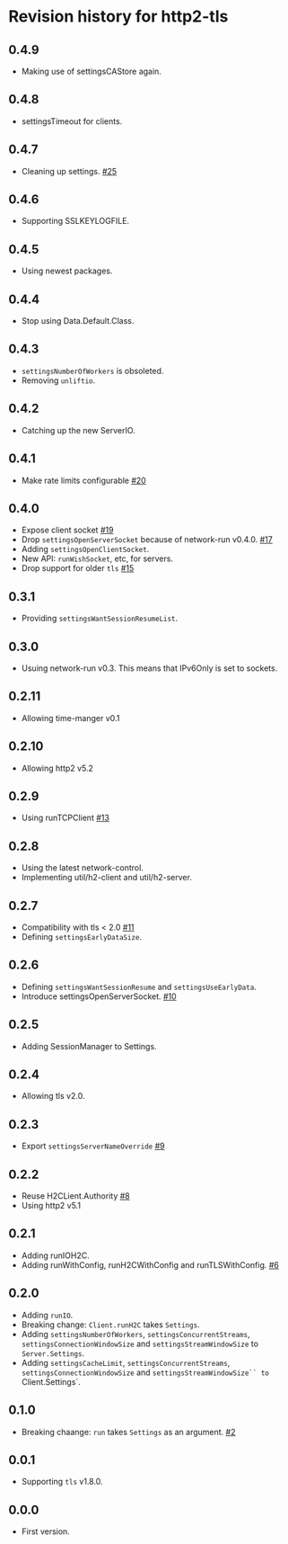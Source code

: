 # Revision history for http2-tls

## 0.4.9

* Making use of settingsCAStore again.

## 0.4.8

* settingsTimeout for clients.

## 0.4.7

* Cleaning up settings.
  [#25](https://github.com/kazu-yamamoto/http2-tls/pull/25)

## 0.4.6

* Supporting SSLKEYLOGFILE.

## 0.4.5

* Using newest packages.

## 0.4.4

* Stop using Data.Default.Class.

## 0.4.3

* `settingsNumberOfWorkers` is obsoleted.
* Removing `unliftio`.

## 0.4.2

* Catching up the new ServerIO.

## 0.4.1

* Make rate limits configurable
  [#20](https://github.com/kazu-yamamoto/http2-tls/pull/20)

## 0.4.0

* Expose client socket
  [#19](https://github.com/kazu-yamamoto/http2-tls/pull/19)
* Drop `settingsOpenServerSocket` because of network-run v0.4.0.
  [#17](https://github.com/kazu-yamamoto/http2-tls/pull/17)
* Adding `settingsOpenClientSocket`.
* New API: `runWishSocket`, etc, for servers.
* Drop support for older `tls`
  [#15](https://github.com/kazu-yamamoto/http2-tls/pull/13)

## 0.3.1

* Providing `settingsWantSessionResumeList`.

## 0.3.0

* Usuing network-run v0.3. This means that IPv6Only is set to sockets.

## 0.2.11

* Allowing time-manger v0.1

## 0.2.10

* Allowing http2 v5.2

## 0.2.9

* Using runTCPClient
  [#13](https://github.com/kazu-yamamoto/http2-tls/pull/13)

## 0.2.8

* Using the latest network-control.
* Implementing util/h2-client and util/h2-server.

## 0.2.7

* Compatibility with tls < 2.0
  [#11](https://github.com/kazu-yamamoto/http2-tls/pull/11)
* Defining `settingsEarlyDataSize`.

## 0.2.6

* Defining `settingsWantSessionResume` and `settingsUseEarlyData`.
* Introduce settingsOpenServerSocket.
  [#10](https://github.com/kazu-yamamoto/http2-tls/pull/10)

## 0.2.5

* Adding SessionManager to Settings.

## 0.2.4

* Allowing tls v2.0.

## 0.2.3

* Export `settingsServerNameOverride`
  [#9](https://github.com/kazu-yamamoto/http2-tls/pull/9)

## 0.2.2

* Reuse H2CLient.Authority
  [#8](https://github.com/kazu-yamamoto/http2-tls/pull/8)
* Using http2 v5.1

## 0.2.1

* Adding runIOH2C.
* Adding runWithConfig, runH2CWithConfig and runTLSWithConfig.
  [#6](https://github.com/kazu-yamamoto/http2-tls/pull/6)

## 0.2.0

* Adding `runIO`.
* Breaking change: `Client.runH2C` takes `Settings`.
* Adding `settingsNumberOfWorkers`, `settingsConcurrentStreams`, `settingsConnectionWindowSize` and `settingsStreamWindowSize` to `Server.Settings`.
* Adding `settingsCacheLimit`, `settingsConcurrentStreams`, `settingsConnectionWindowSize` and `settingsStreamWindowSize`` to `Client.Settings`.

## 0.1.0

* Breaking chaange: `run` takes `Settings` as an argument.
  [#2](https://github.com/kazu-yamamoto/http2-tls/pull/2)

## 0.0.1

* Supporting `tls` v1.8.0.

## 0.0.0

* First version.
